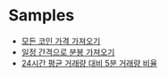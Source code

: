 # Samples

- [모든 코인 가격 가져오기](./get_all_price.md)
- [일정 간격으로 분봉 가져오기](./get_min_candle.md)
- [24시간 평균 거래량 대비 5분 거래량 비율](./get_volume_ratio.md)